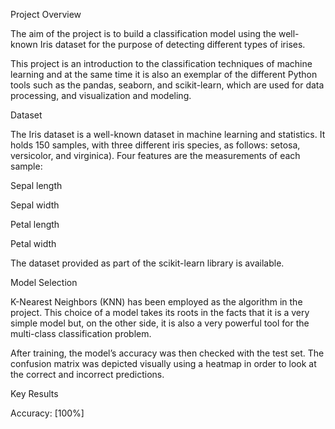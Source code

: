 Project Overview

The aim of the project is to build a classification model using the well-known Iris dataset for the purpose of detecting different types of irises. 

This project is an introduction to the classification techniques of machine learning and at the same time it is also an exemplar of the different Python tools such as the pandas, seaborn, and scikit-learn, which are used for data processing, and visualization and modeling.

Dataset

The Iris dataset is a well-known dataset in machine learning and statistics. It holds 150 samples, with three different iris species, as follows: setosa, versicolor, and virginica). Four features are the measurements of each sample:

Sepal length

Sepal width

Petal length

Petal width

The dataset provided as part of the scikit-learn library is available.

Model Selection

K-Nearest Neighbors (KNN) has been employed as the algorithm in the project. This choice of a model takes its roots in the facts that it is a very simple model but, on the other side, it is also a very powerful tool for the multi-class classification problem. 

After training, the model’s accuracy was then checked with the test set. The confusion matrix was depicted visually using a heatmap in order to look at the correct and incorrect predictions.

Key Results

Accuracy: [100%]
